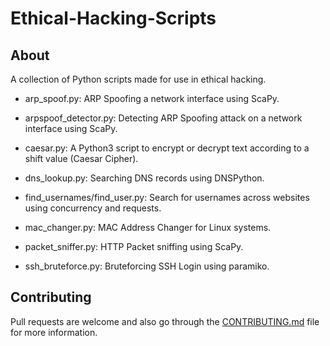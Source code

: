 # Ethical-Hacking-Scripts

## About

A collection of Python scripts made for use in ethical hacking.

- arp_spoof.py: ARP Spoofing a network interface using ScaPy.

- arpspoof_detector.py: Detecting ARP Spoofing attack on a network interface using ScaPy.

- caesar.py: A Python3 script to encrypt or decrypt text according to a shift value (Caesar Cipher).

- dns_lookup.py: Searching DNS records using DNSPython.

- find_usernames/find_user.py: Search for usernames across websites using concurrency and requests.

- mac_changer.py: MAC Address Changer for Linux systems.

- packet_sniffer.py: HTTP Packet sniffing using ScaPy.

- ssh_bruteforce.py: Bruteforcing SSH Login using paramiko.


## Contributing

Pull requests are welcome and also go through the [CONTRIBUTING.md](https://github.com/adviksinghania/ethical-hacking-scripts/blob/main/CONTRIBUTING.md) file for more information.
